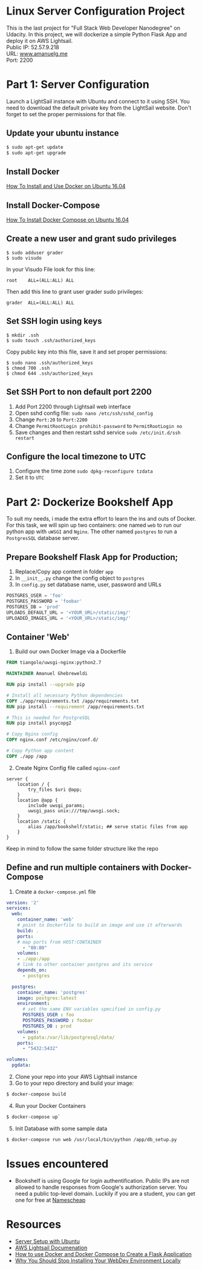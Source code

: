 # Linux Server Configuration Project 

This is the last project for "Full Stack Web Developer Nanodegree" on Udacity.
In this project, we will dockerize a simple Python Flask App and deploy it on AWS Lightsail.  
Public IP: 52.57.9.218  
URL: www.amanuelg.me  
Port: 2200  

# Part 1: Server Configuration

Launch a  LightSail instance with Ubuntu and connect to it using SSH. You need to download the default private key from the LightSail website. Don't forget to set the proper permissions for that file.

## Update your ubuntu instance
```bash
$ sudo apt-get update
$ sudo apt-get upgrade
```
## Install Docker
[How To Install and Use Docker on Ubuntu 16.04](https://www.digitalocean.com/community/tutorials/how-to-install-and-use-docker-on-ubuntu-16-04)

## Install Docker-Compose
[How To Install Docker Compose on Ubuntu 16.04](https://www.digitalocean.com/community/tutorials/how-to-install-and-use-docker-on-ubuntu-16-04)

## Create a new user and grant sudo privileges 
```
$ sudo adduser grader
$ sudo visudo
```
In your Visudo File look for this line:
```
root    ALL=(ALL:ALL) ALL
```
Then add this line to grant user grader sudo privileges:
```
grader  ALL=(ALL:ALL) ALL
```
## Set SSH login using keys
```
$ mkdir .ssh
$ sudo touch .ssh/authorized_keys
```
Copy public key into this file, save it and set proper permissions:
```
$ sudo nano .ssh/authorized_keys
$ chmod 700 .ssh
$ chmod 644 .ssh/authorized_keys
```
## Set SSH Port to non default port 2200
1. Add Port 2200 through Lightsail web interface
2. Open sshd config file: `sudo nano /etc/ssh/sshd_config`
3. Change `Port:20` to `Port:2200`
4. Change `PermitRootLogin prohibit-password` to `PermitRootLogin no`
5. Save changes and then restart sshd service `sudo /etc/init.d/ssh restart`

## Configure the local timezone to UTC
1. Configure the time zone `sudo dpkg-reconfigure tzdata`
2. Set it to `UTC`

# Part 2: Dockerize Bookshelf App 
To suit my needs, i made the extra effort to learn the ins and outs of Docker.
For this task, we will spin up two containers: one named `web` to run our python app with `uWSGI` and `Nginx`. The other named `postgres` to run a `PostgresSQL` database server. 

## Prepare Bookshelf Flask App for Production;
1. Replace/Copy app content in folder `app`
2. In `__init__.py` change the config object to `postgres`
3. In `config.py` set database name, user, password and URLs
```python
POSTGRES_USER = 'foo'
POSTGRES_PASSWORD = 'foobar'
POSTGRES_DB = 'prod'
UPLOADS_DEFAULT_URL = '<YOUR_URL>/static/img/'
UPLOADED_IMAGES_URL = '<YOUR_URL>/static/img/'
```
## Container 'Web'
1. Build our own Docker Image via a Dockerfile
```Dockerfile
FROM tiangolo/uwsgi-nginx:python2.7 

MAINTAINER Amanuel Ghebreweldi

RUN pip install --upgrade pip

# Install all necessary Python dependencies
COPY ./app/requirements.txt /app/requirements.txt
RUN pip install --requirement /app/requirements.txt

# This is needed for PostgreSQL
RUN pip install psycopg2

# Copy Nginx config 
COPY nginx.conf /etc/nginx/conf.d/

# Copy Python app content 
COPY ./app /app
```
2. Create Nginx Config file called `nginx-conf`
```Nginx
server {
    location / {
        try_files $uri @app;
    }
    location @app {
        include uwsgi_params;
        uwsgi_pass unix:///tmp/uwsgi.sock;
    }
    location /static {
        alias /app/bookshelf/static; ## serve static files from app
    }
}
```

Keep in mind to follow the same folder structure like the repo
## Define and run multiple containers with Docker-Compose
1. Create a `docker-compose.yml` file 
```YAML
version: '2'
services:
  web:
    container_name: 'web'
    # point to Dockerfile to build an image and use it afterwards
    build: .  
    ports:
    # map ports from HOST:CONTAINER
      - "80:80"
    volumes:
    - ./app:/app
    # link to other container postgres and its service
    depends_on:
      - postgres

  postgres:
    container_name: 'postgres'
    image: postgres:latest
    environment:
      # set the same ENV variables specified in config.py
      POSTGRES_USER : foo
      POSTGRES_PASSWORD : foobar
      POSTGRES_DB : prod
    volumes:
      - pgdata:/var/lib/postgresql/data/
    ports:
      - "5432:5432"

volumes:
  pgdata:
```
2. Clone your repo into your AWS Lightsail instance
3. Go to your repo directory and build your image:
```bash
$ docker-compose build
```
4. Run your Docker Containers
```bash
$ docker-compose up`
``` 
5. Init Database with some sample data
```bash
$ docker-compose run web /usr/local/bin/python /app/db_setup.py
```

# Issues encountered
 * Bookshelf is using Google for login authentification. Public IPs are not allowed to handle responses from Google's authorization server. You need a public top-level domain. Luckily if you are a student, you can get one for free at [Namescheap](https://nc.me/)

# Resources
 * [Server Setup with Ubuntu](https://www.digitalocean.com/community/tutorials/initial-server-setup-with-ubuntu-16-04)
 * [AWS Lightsail Documenation](https://aws.amazon.com/documentation/lightsail/)
 * [How to use Docker and Docker Compose to Create a Flask Application](http://www.patricksoftwareblog.com/how-to-use-docker-and-docker-compose-to-create-a-flask-application/)
 * [Why You Should Stop Installing Your WebDev Environment Locally](https://www.smashingmagazine.com/2016/04/stop-installing-your-webdev-environment-locally-with-docker/)


